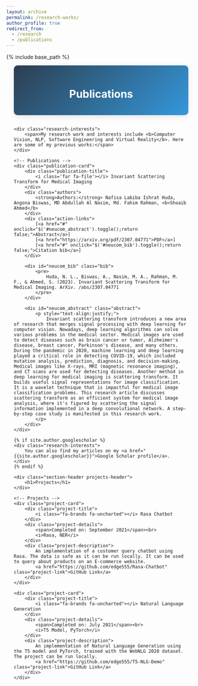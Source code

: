 ```yaml
---
layout: archive
permalink: /research-works/
author_profile: true
redirect_from:
  - /research
  - /publications
---
```


{% include base_path %}

<style>
    /* Main container styles */
    .research-container {
        max-width: 1200px;
        margin: 0 auto;
        padding: 0 20px;
    }

    /* Section header styles */
    .section-header {
        color: white;
        padding: 20px;
        border-radius: 10px;
        margin: 0 0 30px 0;
        text-align: center;
        box-shadow: 0 4px 15px rgba(0,0,0,0.1);
        transform: translateY(0);
        transition: transform 0.3s ease;
    }
    .section-header:hover {
        transform: translateY(-5px);
    }

    /* Publications specific styles */
    .publications-header {
        background: linear-gradient(135deg, #2c3e50 0%, #3498db 100%);
    }

    /* Projects specific styles */
    .projects-header {
        background: linear-gradient(135deg, #8e44ad 0%, #9b59b6 100%);
    }

    /* Research interests section */
    .research-interests {
        background: #f8f9fa;
        padding: 20px;
        border-radius: 10px;
        margin: 20px 0;
        border-left: 5px solid #3498db;
        animation: fadeIn 1s ease;
    }

    /* Publication card styles */
    .publication-card {
        background: white;
        border-radius: 10px;
        padding: 20px;
        margin: 20px 0;
        box-shadow: 0 2px 10px rgba(0,0,0,0.1);
        transition: all 0.3s ease;
        animation: slideIn 0.5s ease;
        border-left: 5px solid #3498db;
    }
    .publication-card:hover {
        transform: translateY(-5px);
        box-shadow: 0 5px 20px rgba(0,0,0,0.15);
    }

    /* Project card styles */
    .project-card {
        background: white;
        border-radius: 10px;
        padding: 20px;
        margin: 20px 0;
        box-shadow: 0 2px 10px rgba(0,0,0,0.1);
        transition: all 0.3s ease;
        animation: slideIn 0.5s ease;
        border-left: 5px solid #9b59b6;
    }
    .project-card:hover {
        transform: translateY(-5px);
        box-shadow: 0 5px 20px rgba(0,0,0,0.15);
    }

    /* Title styles */
    .publication-title {
        color: #2c3e50;
        font-size: 1.4em;
        font-weight: bold;
        margin-bottom: 10px;
    }
    .project-title {
        color: #2c3e50;
        font-size: 1.4em;
        font-weight: bold;
        margin-bottom: 10px;
    }

    /* Author styles */
    .authors {
        color: #34495e;
        font-size: 1.1em;
        margin-bottom: 15px;
    }

    /* Link styles */
    .action-links a {
        color: #3498db;
        text-decoration: none;
        margin-right: 15px;
        transition: color 0.3s ease;
    }
    .action-links a:hover {
        color: #2980b9;
    }

    /* Abstract and citation styles */
    .abstract, .bib {
        background: #f8f9fa;
        padding: 15px;
        border-radius: 5px;
        margin-top: 10px;
        display: none;
    }

    /* Project details styles */
    .project-details {
        color: #7f8c8d;
        font-size: 0.9em;
        margin: 10px 0;
    }
    .project-description {
        color: #2c3e50;
        margin: 10px 0;
    }
    .project-link {
        color: #9b59b6;
        text-decoration: none;
        transition: color 0.3s ease;
    }
    .project-link:hover {
        color: #8e44ad;
    }

    /* Animations */
    @keyframes fadeIn {
        from { opacity: 0; }
        to { opacity: 1; }
    }

    @keyframes slideIn {
        from {
            opacity: 0;
            transform: translateY(20px);
        }
        to {
            opacity: 1;
            transform: translateY(0);
        }
    }

    /* Responsive design */
    @media (max-width: 768px) {
        .research-container {
            padding: 10px;
        }
        .publication-card, .project-card {
            padding: 15px;
        }
    }
</style>

<div class="research-container">
    <div class="section-header publications-header">
        <h1>Publications</h1>
    </div>

    <div class="research-interests">
        <span>My research work and interests include <b>Computer Vision, NLP, Software Engineering and Virtual Reality</b>. Here are some of my previous works:</span>
    </div>

    <!-- Publications -->
    <div class="publication-card">
        <div class="publication-title">
            <i class='far fa-file'></i> Invariant Scattering Transform for Medical Imaging
        </div>
        <div class="authors">
            <strong>Authors:</strong> Nafisa Labiba Ishrat Huda, Angona Biswas, MD Abdullah Al Nasim, Md. Fahim Rahman, <b>Shoaib Ahmed</b>
        </div>
        <div class="action-links">
            [<a href="#" onclick="$('#neucom_abstract').toggle();return false;">Abstract</a>] 
            [<a href="https://arxiv.org/pdf/2307.04771">PDF</a>]
            [<a href="#" onclick="$('#neucom_bib').toggle();return false;">Citation bib</a>]
        </div>

        <div id="neucom_bib" class="bib">
            <pre>
                Huda, N. L., Biswas, A., Nasim, M. A., Rahman, M. F., & Ahmed, S. (2023). Invariant Scattering Transform for Medical Imaging. ArXiv. /abs/2307.04771
            </pre>
        </div>

        <div id="neucom_abstract" class="abstract">
            <p style="text-align:justify;">
                Invariant scattering transform introduces a new area of research that merges signal processing with deep learning for computer vision. Nowadays, deep learning algorithms can solve various problems in the medical sector. Medical images are used to detect diseases such as brain cancer or tumor, Alzheimer's disease, breast cancer, Parkinson's disease, and many others. During the pandemic in 2020, machine learning and deep learning played a critical role in detecting COVID-19, which included mutation analysis, prediction, diagnosis, and decision-making. Medical images like X-rays, MRI (magnetic resonance imaging), and CT scans are used for detecting diseases. Another method in deep learning for medical imaging is scattering transform. It builds useful signal representations for image classification. It is a wavelet technique that is impactful for medical image classification problems. This research article discusses scattering transform as an efficient system for medical image analysis, where it's figured by scattering the signal information implemented in a deep convolutional network. A step-by-step case study is manifested in this research work.
            </p>
        </div>
    </div>

    {% if site.author.googlescholar %}
    <div class="research-interests">
        You can also find my articles on my <a href="{{site.author.googlescholar}}">Google Scholar profile</a>.
    </div>
    {% endif %}

    <div class="section-header projects-header">
        <h1>Projects</h1>
    </div>

    <!-- Projects -->
    <div class="project-card">
        <div class="project-title">
            <i class="fa-brands fa-uncharted"></i> Rasa Chatbot
        </div>
        <div class="project-details">
            <span>Completed on: September 2021</span><br>
            <i>Rasa, NER</i>
        </div>
        <div class="project-description">
            An implementation of a customer query chatbot using Rasa. The data is safe as it can be run locally. It can be used to query about products on an E-commerce website.
            <a href="https://github.com/edge555/Rasa-Chatbot" class="project-link">GitHub Link</a>
        </div>
    </div>

    <div class="project-card">
        <div class="project-title">
            <i class="fa-brands fa-uncharted"></i> Natural Language Generation
        </div>
        <div class="project-details">
            <span>Completed on: July 2021</span><br>
            <i>T5 Model, PyTorch</i>
        </div>
        <div class="project-description">
            An implementation of Natural Language Generation using the T5 model and PyTorch, trained with the WebNLG 2020 dataset. The project can be run locally.
            <a href="https://github.com/edge555/T5-NLG-Demo" class="project-link">GitHub Link</a>
        </div>
    </div>
</div>
